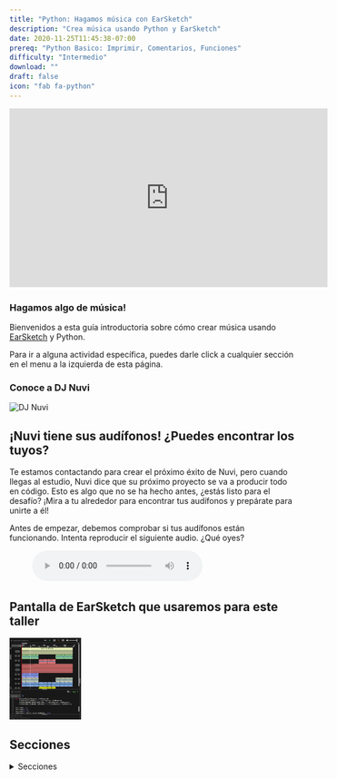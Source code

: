 ```yaml
---
title: "Python: Hagamos música con EarSketch"
description: "Crea música usando Python y EarSketch"
date: 2020-11-25T11:45:38-07:00
prereq: "Python Basico: Imprimir, Comentarios, Funciones"
difficulty: "Intermedio"
download: ""
draft: false
icon: "fab fa-python"
---
```

<p style="text-align: center;"><iframe width="560" height="315" src="https://www.youtube.com/embed/g0u1CkbpUWQ" frameborder="0" allow="accelerometer; autoplay; encrypted-media; gyroscope; picture-in-picture" allowfullscreen></iframe></p>

### Hagamos algo de música!

Bienvenidos a esta guía introductoria sobre cómo crear música usando [EarSketch](https://en.wikipedia.org/wiki/EarSketch) y Python. 

Para ir a alguna actividad específica, puedes darle click a cualquier sección en el menu a la izquierda de esta página.

### Conoce a DJ Nuvi

![DJ Nuvi](https://media.giphy.com/media/OTk8FTCvQ5WQQfJqVf/giphy.gif)

## ¡Nuvi tiene sus audífonos! ¿Puedes encontrar los tuyos?

Te estamos contactando para crear el próximo éxito de Nuvi, pero cuando llegas al estudio, Nuvi dice que su próximo proyecto se va a producir todo en código. Esto es algo que no se ha hecho antes, ¿estás listo para el desafío? ¡Mira a tu alrededor para encontrar tus audífonos y prepárate para unirte a él!

Antes de empezar, debemos comprobar si tus audífonos están funcionando. Intenta reproducir el siguiente audio. ¿Qué oyes?

<figure>
    <audio
        controls
        src="../audio/good-enough.mp3">
            Verifica tu audio para ver si tu browser/navegador tiene soporte para audio. Sino suena, entonces es probable que necesites usar otro browser/navegador de internet como Google Chrome. 
            <code>audio</code> element.
    </audio>
</figure>

## Pantalla de EarSketch que usaremos para este taller

<img src="img/screenshot-overview.png" alt="Earsketch-play-overview" width="25%"/>


## Secciones

<details close>
<summary>Secciones</summary>
{{% children /%}}
</details>
